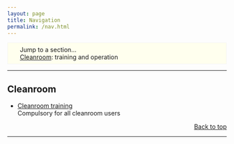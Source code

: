 ```yaml
---
layout: page
title: Navigation
permalink: /nav.html
---
```


<div
style="
background: #ffe;
border: solid 1px #f5f5f5;
padding: 0.5em 2em 0.5em;
margin: 0 0 0">
<span>
    Jump to a section...
    <br><a href="#cleanroom">Cleanroom</a>: training and operation
</span>
</div>

---

<h2><a name="cleanroom">Cleanroom</a></h2>

- [Cleanroom training](/cleanroom-training.html)  
  Compulsory for all cleanroom users

<div style="text-align:right"><a href="#page">Back to top</a></div>

---

